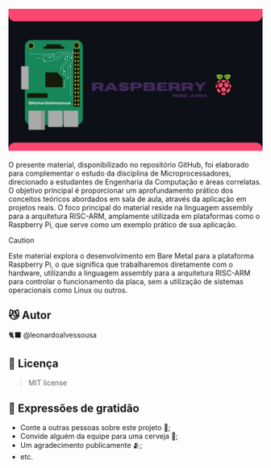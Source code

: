 ![Texto Alternativo](https://raw.githubusercontent.com/leonardoalvessousa/RaspAsmBareMetal/refs/heads/main/rpiIMG.jpg)

O presente material, disponibilizado no repositório GitHub, foi elaborado para complementar o estudo da disciplina de Microprocessadores, direcionado a estudantes de Engenharia da Computação e áreas correlatas. O objetivo principal é proporcionar um aprofundamento prático dos conceitos teóricos abordados em sala de aula, através da aplicação em projetos reais. O foco principal do material reside na linguagem assembly para a arquitetura RISC-ARM, amplamente utilizada em plataformas como o Raspberry Pi, que serve como um exemplo prático de sua aplicação.

> [!CAUTION]
> Este material explora o desenvolvimento em Bare Metal para a plataforma Raspberry Pi, o que significa que trabalharemos diretamente com o hardware, utilizando a linguagem assembly para a arquitetura RISC-ARM para controlar o funcionamento da placa, sem a utilização de sistemas operacionais como Linux ou outros.

## 😼 Autor

 🐈‍⬛ @leonardoalvessousa

## 📄 Licença

   >MIT license

## 🎁 Expressões de gratidão

* Conte a outras pessoas sobre este projeto 📢;
* Convide alguém da equipe para uma cerveja 🍺;
* Um agradecimento publicamente 🫂;
* etc.
